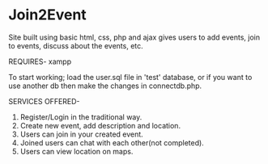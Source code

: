 # Join2Event
Site built using basic html, css, php and ajax gives users to add events, join to events, discuss about the events, etc.

REQUIRES-
xampp

To start working; load the user.sql file in 'test' database, or if you want to use another db then make the changes in connectdb.php.

SERVICES OFFERED-
1) Register/Login in the traditional way.
2) Create new event, add description and location.
3) Users can join in your created event.
4) Joined users can chat with each other(not completed).
5) Users can view location on maps.

